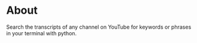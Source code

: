 # About

Search the transcripts of any channel on YouTube for keywords or phrases in your terminal with python.
